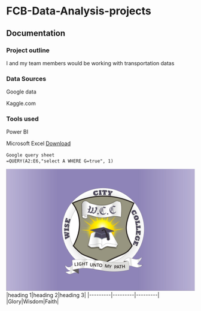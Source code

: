 # FCB-Data-Analysis-projects
## Documentation
### Project outline
I and my team members would be working with transportation datas
### Data Sources
Google data

Kaggle.com
### Tools used
Power BI

Microsoft Excel [Download](https://microsoft.com)
```
Google query sheet
=QUERY(A2:E6,"select A WHERE G=true", 1)
```
![](IINSIGNIa.jpg)
|heading 1|heading 2|heading 3|
|---------|---------|---------|
|Glory|Wisdom|Faith|
